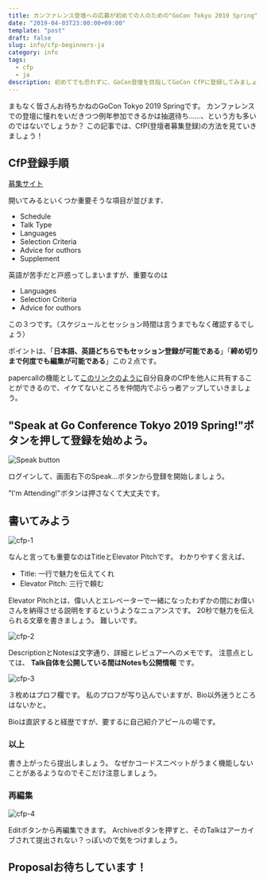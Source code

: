 ```yaml
---
title: カンファレンス登壇への応募が初めての人のための"GoCon Tokyo 2019 Spring" Proposalの書き方
date: "2019-04-03T23:00:00+09:00"
template: "post"
draft: false
slug: info/cfp-beginners-ja
category: info
tags: 
  - cfp
  - ja
description: 初めてでも恐れずに、GoCon登壇を目指してGoCon CfPに登録してみましょう。PaperCallでのCfP登録のやり方を詳しくやりかたを書いていきます。  
---
```


まもなく皆さんお待ちかねのGoCon Tokyo 2019 Springです。
カンファレンスでの登壇に憧れをいだきつつ例年参加できるかは抽選待ち……、という方も多いのではないでしょうか？
この記事では、CfP(登壇者募集登録)の方法を見ていきましょう！

## CfP登録手順

[募集サイト](https://www.papercall.io/gocon-tokyo-2019)

開いてみるといくつか重要そうな項目が並びます、

* Schedule
* Talk Type
* Languages
* Selection Criteria
* Advice for outhors
* Supplement

英語が苦手だと戸惑ってしまいますが、重要なのは

* Languages
* Selection Criteria
* Advice for outhors

この３つです。（スケジュールとセッション時間は言うまでもなく確認するでしょう）

ポイントは、「__日本語、英語どちらでもセッション登録が可能である__」「__締め切りまで何度でも編集が可能である__」この２点です。

papercallの機能として[このリンクのように](https://www.papercall.io/speakers/46393/speaker_talks/126723-let-s-solve-quizzes-about-go-parallelism-become-an-advanced-gopher)自分自身のCfPを他人に共有することができるので、イケてないところを仲間内でぶらっ者アップしていきましょう。

## "Speak at Go Conference Tokyo 2019 Spring!"ボタンを押して登録を始めよう。

![Speak button](/media/posts/0403-cfp-0.png)

ログインして、画面右下のSpeak...ボタンから登録を開始しましょう。

"I'm Attending!"ボタンは押さなくて大丈夫です。

## 書いてみよう

![cfp-1](/media/posts/0403-cfp-1.png)

なんと言っても重要なのはTitleとElevator Pitchです。
わかりやすく言えば、

* Title: 一行で魅力を伝えてくれ
* Elevator Pitch: 三行で頼む

Elevator Pitchとは、偉い人とエレベーターで一緒になったわずかの間にお偉いさんを納得させる説明をするというようなニュアンスです。
20秒で魅力を伝えられる文章を書きましょう。
難しいです。

![cfp-2](/media/posts/0403-cfp-2.png)

DescriptionとNotesは文字通り、詳細とレビュアーへのメモです。
注意点としては、 __Talk自体を公開している間はNotesも公開情報__ です。

![cfp-3](/media/posts/0403-cfp-3.png)

３枚めはプロフ欄です。
私のプロフが写り込んでいますが、Bio以外迷うところはないかと。

Bioは直訳すると経歴ですが、要するに自己紹介アピールの場です。

### 以上

書き上がったら提出しましょう。
なぜかコードスニペットがうまく機能しないことがあるようなのでそこだけ注意しましょう。

### 再編集

![cfp-4](/media/posts/0403-cfp-4.png)

Editボタンから再編集できます。
Archiveボタンを押すと、そのTalkはアーカイブされて提出されない？っぽいので気をつけましょう。

## Proposalお待ちしています！
